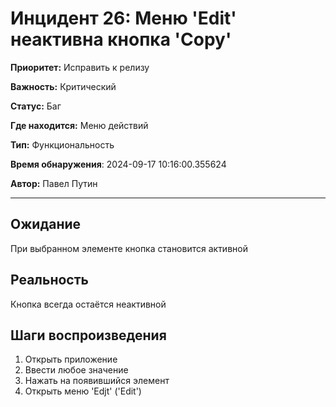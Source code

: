 # Инцидент 26: Меню 'Edit' неактивна кнопка 'Copy'

**Приоритет:** Исправить к релизу

**Важность:** Критический

**Статус:** Баг

**Где находится:** Меню действий

**Тип:** Функциональность

**Время обнаружения**: 2024-09-17 10:16:00.355624

**Автор:** Павел Путин

--------------------

## Ожидание

При выбранном элементе кнопка становится активной

## Реальность

Кнопка всегда остаётся неактивной

## Шаги воспроизведения

1. Открыть приложение
2. Ввести любое значение
3. Нажать на появившийся элемент
4. Открыть меню 'Edjt' ('Edit')

